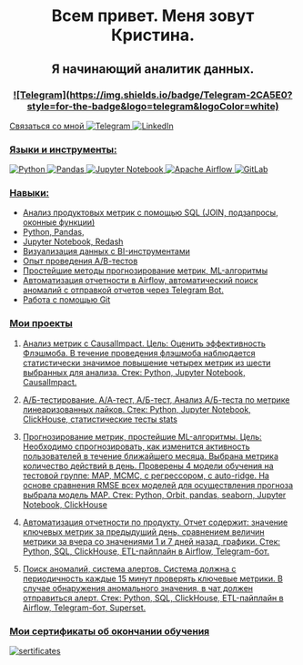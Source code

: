 <h1 align="center">Всем привет. Меня зовут Кристина.</h1>
<h2 align="center">Я начинающий аналитик данных.</h2>
<h3 align="center"> <a href="https://t.me/maltsevaku">![Telegram](https://img.shields.io/badge/Telegram-2CA5E0?style=for-the-badge&logo=telegram&logoColor=white)</h4>

Связаться со мной 
![Telegram](https://img.shields.io/badge/Telegram-2CA5E0?style=for-the-badge&logo=telegram&logoColor=white)
![LinkedIn](https://img.shields.io/badge/linkedin-%230077B5.svg?style=for-the-badge&logo=linkedin&logoColor=white)

### Языки и инструменты:
![Python](https://img.shields.io/badge/python-3670A0?style=for-the-badge&logo=python&logoColor=ffdd54)
![Pandas](https://img.shields.io/badge/pandas-%23150458.svg?style=for-the-badge&logo=pandas&logoColor=white)
![Jupyter Notebook](https://img.shields.io/badge/jupyter-%23FA0F00.svg?style=for-the-badge&logo=jupyter&logoColor=white)
![Apache Airflow](https://img.shields.io/badge/Apache%20Airflow-017CEE?style=for-the-badge&logo=Apache%20Airflow&logoColor=white)
![GitLab](https://img.shields.io/badge/gitlab-%23181717.svg?style=for-the-badge&logo=gitlab&logoColor=white)

### Навыки:
- Анализ продуктовых метрик с помощью SQL (JOIN, подзапросы, оконные функции)
- Python, Pandas, 
- Jupyter Notebook, Redash
- Визуализация данных с BI-инструментами
- Опыт проведения А/В-тестов
- Простейшие методы прогнозирование метрик, ML-алгоритмы
- Автоматизация отчетности в Airflow, автоматический поиск аномалий с отправкой отчетов через Telegram Bot.
- Работа с помощью Git

### Мои проекты
1. Анализ метрик с CausalImpact.
Цель: Оценить эффективность Флэшмоба.
В течение проведения флэшмоба наблюдается статистически значимое повышение четырех метрик из шести выбранных для анализа.
Стек: Python, Jupyter Notebook, CausalImpact.

2. А/Б-тестирование.
А/А-тест, А/Б-тест, Анализ А/Б-теста по метрике линеаризованных лайков.
Стек: Python, Jupyter Notebook, ClickHouse, статистические тесты stats

3. Прогнозирование метрик, простейшие ML-алгоритмы.
Цель: Необходимо спрогнозировать, как изменится активность пользователей в течение ближайшего месяца.
Выбрана метрика количество действий в день. Проверены 4 модели обучения на тестовой группе: MAP, MCMC, с регрессором, с auto-ridge. На основе сравнения RMSE всех моделей для осуществления прогноза выбрала модель MAP.
Стек: Python, Orbit, pandas, seaborn, Jupyter Notebook, ClickHouse

4. Автоматизация отчетности по продукту.
Отчет содержит: значение ключевых метрик за предыдущий день, сравнением величин метрики за вчера со значениями 1 и 7 дней назад, графики.
Стек: Python, SQL, ClickHouse, ETL-пайплайн в Airflow, Telegram-бот.

5. Поиск аномалий, система алертов.
Система должна с периодичность каждые 15 минут проверять ключевые метрики. В случае обнаружения аномального значения, в чат должен отправиться алерт.
Стек: Python, SQL, ClickHouse, ETL-пайплайн в Airflow, Telegram-бот, Superset.

### Мои сертификаты об окончании обучения
![sertificates](https://github.com/maltsevak/image_readme/blob/master/sertificates.png)
